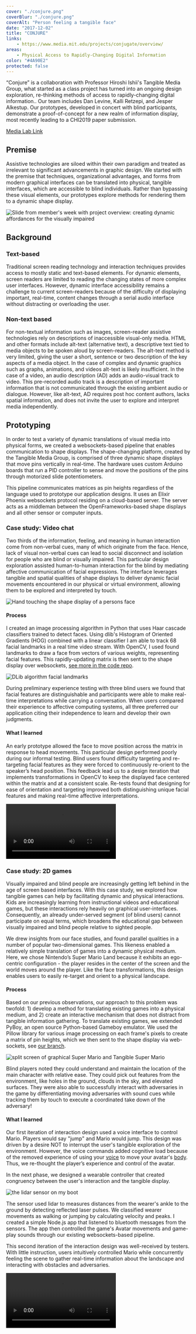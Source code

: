 ```yaml
---
cover: "./conjure.png"
coverBlur: "./conjure.png"
coverAlt: "Person feeling a tangible face"
date: "2017-12-02"
title: "CONJURE"
links:
    - https://www.media.mit.edu/projects/conjugate/overview/
areas:
    - Physical Access to Rapidly-Changing Digital Information
color: "#4A90E2"
protected: false
---
```


“Conjure” is a collaboration  with Professor Hiroshi Ishii's Tangible Media Group, what started as a class project has turned into an ongoing design exploration, re-thinking methods of access to rapidly-changing digital information.. Our team includes Dan Levine, Kalli Retzepi, and Jesper Alkestup. Our prototypes, developed in concert with blind participants, demonstrate a proof-of-concept for a new realm of information display, most recently leading to a CHI2019 paper submission.

[Media Lab Link](https://www.media.mit.edu/projects/conjugate/overview/)

## Premise

Assistive technologies are siloed within their own paradigm and treated as irrelevant to significant advancements in graphic design. We started with the premise that techniques, organizational advantages, and forms from modern graphical interfaces can be translated into physical, tangible interfaces, which are accessible to blind individuals. Rather than bypassing these visual elements, our prototypes explore methods for rendering them to a dynamic shape display.

![Slide from member's week with project overview: creating dynamic affordances for the visually impaired](./conjure_slide.png)

## Background

### Text-based
Traditional screen reading technology and interaction techniques provides access to mostly static and text-based elements. For dynamic elements, screen readers are limited to reading the changing states of more complex user interfaces. However, dynamic interface accessibility remains a challenge to current screen-readers because of the difficulty of displaying important, real-time, content changes through a serial audio interface without distracting or overloading the user.

### Non-text based
For non-textual information such as images, screen-reader assistive technologies rely on descriptions of inaccessible visual-only media. HTML and other formats include alt-text (alternative text), a descriptive text tied to media objects to be spoken aloud by screen-readers.
The alt-text method is very limited, giving the user a short, sentence or two description of the key aspects of a media object. In the case of complex and dynamic graphics such as graphs, animations, and videos alt-text is likely insufficient. In the case of a video, an audio description (AD) adds an audio-visual track to video. This pre-recorded audio track is a description of important information that is not communicated through the existing ambient audio or dialogue. However, like alt-text, AD requires post hoc content authors, lacks spatial information, and does not invite the user to explore and interpret media independently.


## Prototyping

In order to test a variety of dynamic translations of visual media into physical forms, we created a websockets-based pipeline that enables communication to shape displays. The shape-changing platform, created by the Tangible Media Group, is comprised of three dynamic shape displays that move pins vertically in real-time. The hardware uses custom Arduino boards that run a PID controller to sense and move the positions of the pins through motorized slide potentiometers.

This pipeline communicates matrices as pin heights regardless of the language used to prototype our application designs. It uses an Elixir Phoenix websockets protocol residing on a cloud-based server. The server acts as a middleman between the OpenFrameworks-based shape displays and all other sensor or computer inputs.


### Case study: Video chat
Two thirds of the information, feeling, and meaning in human interaction come from non-verbal cues, many of which originate from the face. Hence, lack of visual non-verbal cues can lead to social disconnect and isolation for people who are blind or visually impaired. This particular design exploration assisted human-to-human interaction for the blind by mediating affective communication of facial expressions. The interface leverages tangible and spatial qualities of shape displays to deliver dynamic facial movements encountered in our physical or virtual environment, allowing them to be explored and interpreted by touch.

![Hand touching the shape display of a persons face](./conjure_active.png)

#### Process

I created an image processing algorithm in Python that uses Haar cascade classifiers trained to detect faces. Using dlib's Histogram of Oriented Gradients (HOG) combined with a linear classifier I am able to track 68 facial landmarks in a real time video stream. With OpenCV, I used found landmarks to draw a face from vectors of various weights, representing facial features. This rapidly-updating matrix is then sent to the shape display over websockets, [see more in the code repo](https://github.com/WoodburyShortridge/Conjure).

![DLib algorithm facial landmarks](./face_landmarks.jpg)

During preliminary experience testing with three blind users we found that facial features are distinguishable and participants were able to make real-time interpretations while carrying a conversation. When users compared their experience to affective computing systems, all three preferred our application citing their independence to learn and develop their own judgments.

#### What I learned

An early prototype allowed the face to move position across the matrix in response to head movements. This particular design performed poorly during our informal testing. Blind users found difficulty targeting and re-targeting facial features as they were forced to continuously re-orient to the speaker’s head position. This feedback lead us to a design iteration that implements transformations in OpenCV to keep the displayed face centered within the matrix and at a consistent scale. Re-tests found that designing for ease of orientation and targeting improved both distinguishing unique facial features and making real-time affective interpretations.

<video controls>
<source src="https://s3.amazonaws.com/woodburyshortridge/api/v1/conjure/face_movie2.mp4" type="video/mp4">
Your browser does not support the video tag.
</video>


### Case study: 2D games

Visually impaired and blind people are increasingly getting left behind in the age of screen based interfaces. With this case study, we explored how tangible games can help by facilitating dynamic and physical interactions. Kids are increasingly learning from instructional videos and educational games, but these interactions rely heavily on graphical user-interfaces. Consequently, an already under-served segment (of blind users) cannot participate on equal terms, which broadens the educational gap between visually impaired and blind people relative to sighted people.

We drew insights from our face studies, and found parallel qualities in a number of popular two-dimensional games. This likeness enabled a relatively simple translation of games into a dynamic physical medium. Here, we chose Nintendo’s Super Mario Land because it exhibits an ego-centric configuration - the player resides in the center of the screen and the world moves around the player. Like the face transformations, this design enables users to easily re-target and orient to a physical landscape.

#### Process

Based on our previous observations, our approach to this problem was twofold: 1) develop a method for translating existing games into a physical medium, and 2) create an interactive mechanism that does not distract from tangible information gathering.
To translate existing games, we extended PyBoy, an open source Python-based Gameboy emulator. We used the Pillow library for various image processing on each frame's pixels to create a matrix of pin heights, which we then sent to the shape display via web-sockets, see [our branch](https://github.com/DVLevine/TangerineBoy/tree/v2).

![split screen of graphical Super Mario and Tangible Super Mario](./congure_game.png)

Blind players noted they could understand and maintain the location of the main character with relative ease. They could pick out features from the environment, like holes in the ground, clouds in the sky, and elevated surfaces. They were also able to successfully interact with adversaries in the game by differentiating moving adversaries with sound cues while tracking them by touch to execute a coordinated take down of the adversary!

#### What I learned

Our first iteration of interaction design used a voice interface to control Mario. Players would say "jump" and Mario would jump. This design was driven by a desire NOT to interrupt the user's tangible exploration of the environment. However, the voice commands added cognitive load because of the removed experience of using your <u>voice</u> to move your avatar's <u>body</u>. Thus, we re-thought the player’s experience and control of the avatar.

In the next phase, we designed a wearable controller that created congruency between the user's interaction and the tangible display.

![the lidar sensor on my boot](./sensor.png)

The sensor used lidar to measures distances from the wearer's ankle to the ground by detecting reflected laser pulses. We classified wearer movements as walking or jumping by calculating velocity and peaks. I created a simple Node.js app that listened to bluetooth messages from the sensors. The app then controlled the game's Avatar movements and game-play sounds through our existing websockets-based pipeline.

This second iteration of the interaction design was well-received by testers. With little instruction, users intuitively controlled Mario while concurrently feeling the scene to gather real-time information about the landscape and interacting with obstacles and adversaries.

<video controls>
<source src="https://s3.amazonaws.com/woodburyshortridge/api/v1/conjure/jump.mov" type="video/mp4">
Your browser does not support the video tag.
</video>
